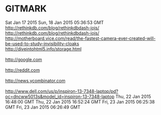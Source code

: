 # GITMARK

Sat Jan 17 2015
Sun, 18 Jan 2015 05:36:53 GMT
http://rethinkdb.com/blog/rethinkdbdash-iojs/
http://rethinkdb.com/blog/rethinkdbdash-iojs/<br/>http://motherboard.vice.com/read/the-fastest-camera-ever-created-will-be-used-to-study-invisibility-cloaks<br/>http://diveintohtml5.info/storage.html<br/><br/>http://google.com<br/><br/>http://reddit.com<br/><br/>http://news.ycombinator.com<br/><br/>http://www.dell.com/us/p/inspiron-13-7348-laptop/pd?oc=dncww5013s&model_id=inspiron-13-7348-laptop
Thu, 22 Jan 2015 16:48:00 GMT
Thu, 22 Jan 2015 16:52:24 GMT
Fri, 23 Jan 2015 06:25:38 GMT
Fri, 23 Jan 2015 06:26:49 GMT